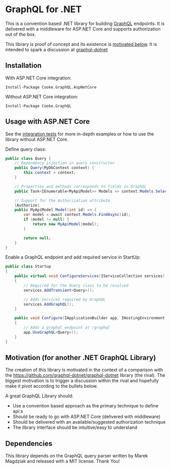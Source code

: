 # GraphQL for .NET 
This is a convention based .NET library for building [GraphQL](http://graphql.org) endpoints. It is delivered with a middleware for ASP.NET Core and supports authorization out of the box.

This library is proof of concept and its existence is [motivated below](#motivation). It is intended to spark a discussion at [graphql-dotnet](https://github.com/graphql-dotnet/graphql-dotnet/issues/442)

## Installation

With ASP.NET Core integration:

```Install-Package Cooke.GraphQL.AspNetCore```

Without ASP.NET Core integration:

```Install-Package Cooke.GraphQL```

## Usage with ASP.NET Core

See the [integration tests](https://github.com/Cooke/graphql-plain-dotnet/tree/master/test/Cooke.GraphQL.AutoTests/IntegrationTests) for more in-depth examples or how to use the library without ASP.NET Core.

Define query class:
```C#
public class Query {
    // Dependency injection in query constructor
    public Query(MyDbContext context) {
        this.context = context;
    }

    // Properties and methods corresponds to fields in GraphQL
    public Task<IEnumerable<MyApiModel>> Models => context.Models.Select(x => new MyApiModel(x)).ToArrayAsync();

    // Support for the Authorization attribute
    [Authorize]
    public MyApiModel Model(int id) => {
        var model = await context.Models.FindAsync(id);
        if (model != null) {
            return new MyApiModel(model);
        }

        return null;
    }
}
```

Enable a GraphQL endpoint and add required service in StartUp:
```C#
public class Startup
{
    public virtual void ConfigureServices(IServiceCollection services)
    {
        // Required for the Query class to be resolved
        services.AddTransient<Query>();

        // Adds services required by GraphQL
        services.AddGraphQL();
    }

    public void Configure(IApplicationBuilder app, IHostingEnvironment env, ILoggerFactory loggerFactory)
    {
        // Adds a graphql endpoint at /graphql
        app.UseGraphQL<Query>();
    }
}
```

## Motivation (for another .NET GraphQL Library) <a name="motivation"></a>
The creation of this library is motivated in the context of a comparison with the https://github.com/graphql-dotnet/graphql-dotnet library (the rival). The biggest motivation is to trigger a discussion within the rival and hopefully make it pivot according to the bullets below.  

A great GraphQL Library should:

* Use a convention based approach as the primary technique to define api:s
* Should be ready to go with ASP.NET Core (delivered with middleware)
* Should be delivered with an available/suggested authorization technique
* The library interface should be intuitive/easy to understand

## Dependencies

This library depends on the GraphQL query parser written by Marek Magdziak and released with a MIT license. Thank You!
